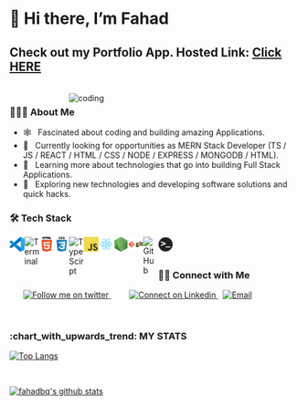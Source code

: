 <h1>👋 Hi there, I’m Fahad </h1>

## Check out my Portfolio App. Hosted Link: [Click HERE](https://fahad-baig.vercel.app/)

<br/>

<img align="right" alt="coding" width="400" src="https://thumbs.gfycat.com/EvilNextDevilfish-small.gif"/>

<h3 >👨🏻‍💻 About Me </h3>

- 🕸️ &nbsp; Fascinated about coding and building amazing Applications.
- 🔭 &nbsp; Currently looking for opportunities as MERN Stack Developer (TS / JS / REACT / HTML / CSS / NODE / EXPRESS / MONGODB / HTML).
- 🌱 &nbsp; Learning more about technologies that go into building Full Stack Applications.
- 🤔 &nbsp; Exploring new technologies and developing software solutions and quick hacks.

<h3> 🛠 Tech Stack </h3>

<img align="left" alt="Visual Studio Code" width="26px" src="https://raw.githubusercontent.com/github/explore/80688e429a7d4ef2fca1e82350fe8e3517d3494d/topics/visual-studio-code/visual-studio-code.png" />
<img align="left" alt="Terminal" width="26px" src="https://github.com/fahadbq/fahadbq/assets/95031693/fdeaf7eb-94a9-4794-bcad-1bd9410e72f0" />
<img align="left" alt="HTML5" width="26px" src="https://raw.githubusercontent.com/github/explore/80688e429a7d4ef2fca1e82350fe8e3517d3494d/topics/html/html.png" />
<img align="left" alt="CSS3" width="26px" src="https://raw.githubusercontent.com/github/explore/80688e429a7d4ef2fca1e82350fe8e3517d3494d/topics/css/css.png" />
<!-- <img align="left" alt="Sass" width="26px" src="https://raw.githubusercontent.com/github/explore/80688e429a7d4ef2fca1e82350fe8e3517d3494d/topics/sass/sass.png" /> -->
<img align="left" alt="TypeScirpt" width="26px" src="https://user-images.githubusercontent.com/95031693/233821209-96b50ae5-14b9-4da6-ae4c-f520f30d4657.png" />
<img align="left" alt="JavaScript" width="26px" src="https://raw.githubusercontent.com/github/explore/80688e429a7d4ef2fca1e82350fe8e3517d3494d/topics/javascript/javascript.png" />
<img align="left" alt="React" width="26px" src="https://raw.githubusercontent.com/github/explore/80688e429a7d4ef2fca1e82350fe8e3517d3494d/topics/react/react.png" />
<img align="left" alt="Node.js" width="26px" src="https://raw.githubusercontent.com/github/explore/80688e429a7d4ef2fca1e82350fe8e3517d3494d/topics/nodejs/nodejs.png" />
<img align="left" alt="Git" width="26px" src="https://raw.githubusercontent.com/github/explore/80688e429a7d4ef2fca1e82350fe8e3517d3494d/topics/git/git.png" />
<img align="left" alt="GitHub" width="26px" src="https://github.com/fahadbq/fahadbq/assets/95031693/7c698e5a-b3b5-4889-b0cb-0eafd90ac813" />
<img align="left" alt="Terminal" width="26px" src="https://raw.githubusercontent.com/github/explore/80688e429a7d4ef2fca1e82350fe8e3517d3494d/topics/terminal/terminal.png" />

<!-- <img align="left" alt="Flask" width="26px" src="https://user-images.githubusercontent.com/60667917/99986193-e4ceb200-2dd4-11eb-8819-7f65305075f3.png" /> -->

<br />
<br />

<h3>🤝🏻 Connect with Me </h3>

<p >
    <a href="https://twitter.com/Fahadba1g" style="padding: 24px;">
    <img src="https://github.com/tbakerx/tbakerx/blob/main/assets/twitter-green.png" alt="Follow me on twitter"  width="24" height="24">
    </a>
     <a href="https://www.linkedin.com/in/fahad-baig-0b6a22207/" style="padding: 8px; width: 24px; height: 24px;">
        <img src="https://github.com/tbakerx/tbakerx/blob/main/assets/linkedin-green.png" alt="Connect on Linkedin" width="24" height="24">
    </a>
<a href="mailto:fahadmay11@gmail.com"><img alt="Email" src="https://img.shields.io/badge/Email-fahadbaigq%40gmail.com-blue?style=flat&logo=gmail"></a>
</p>

<br/>

<h3 >:chart_with_upwards_trend: MY STATS</h3>

[![Top Langs](https://github-readme-stats.vercel.app/api/top-langs/?username=fahadbq&theme=radical)](https://github.com/fahadbq/github-readme-stats)

<br/>

[![fahadbq's github stats](https://github-readme-stats.vercel.app/api?username=fahadbq&count_private=true&show_icons=true&title_color=fff&icon_color=79ff97&text_color=9f9f9f&bg_color=151515)](https://github.com/fahadbq)
